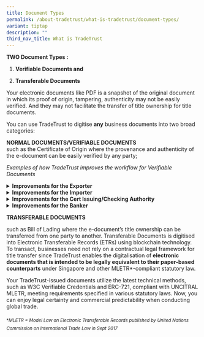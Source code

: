 ```yaml
---
title: Document Types
permalink: /about-tradetrust/what-is-tradetrust/document-types/
variant: tiptap
description: ""
third_nav_title: What is TradeTrust
---
```

<p><strong>TWO Document Types : </strong>
</p>
<ol data-tight="true" class="tight">
<li>
<p><strong>Verifiable Documents and </strong>
</p>
</li>
<li>
<p><strong>Transferable Documents</strong>
</p>
</li>
</ol>
<p>Your electronic documents like PDF is a snapshot of the original document
in which its proof of origin, tampering, authenticity may not be easily
verified. And they may not facilitate the transfer of title ownership for
title documents.</p>
<p>You can use TradeTrust to digitise <strong>any</strong> business documents
into two broad categories:</p>
<p></p>
<p><strong>NORMAL DOCUMENTS/VERIFIABLE DOCUMENTS<br></strong>such as the
Certificate of Origin where the provenance and authenticity of the e-document
can be easily verified by any party;</p>
<p></p>
<p><em>Examples of how TradeTrust improves the workflow for Verifiable Documents</em>
</p>
<p></p>
<div data-type="detailGroup" class="isomer-accordion-group isomer-accordion isomer-accordion-white">
<details class="isomer-details">
<summary><strong>Improvements for the Exporter</strong>
</summary>
<div data-type="detailsContent" class="isomer-details-content">
<p>An exporter with customers in many countries. Improves the process of
handling the Certificate of Origin using TradeTrust.</p>
<p></p>
<div class="isomer-image-wrapper">
<img style="width: 100%" height="auto" width="100%" alt="" src="/images/Cert_of_origin.png">
</div>
</div>
</details>
</div>
<div data-type="detailGroup" class="isomer-accordion-group isomer-accordion isomer-accordion-white">
<details class="isomer-details">
<summary><strong>Improvements for the Importer</strong>
</summary>
<div data-type="detailsContent" class="isomer-details-content">
<p>An importer using TradeTrust to streamline his cargo collection process.</p>
<p></p>
<div class="isomer-image-wrapper">
<img style="width: 100%" height="auto" width="100%" alt="" src="/images/Verifiable_Importer.png">
</div>
</div>
</details>
</div>
<div data-type="detailGroup" class="isomer-accordion-group isomer-accordion isomer-accordion-white">
<details class="isomer-details">
<summary><strong>Improvements for the Cert Issuing/Checking Authority</strong>
</summary>
<div data-type="detailsContent" class="isomer-details-content">
<p>For Customs Authority using TradeTrust to issue Certificate of Origin</p>
<p></p>
<div class="isomer-image-wrapper">
<img style="width: 100%" height="auto" width="100%" alt="" src="/images/Verifiable_Customs.png">
</div>
</div>
</details>
</div>
<div data-type="detailGroup" class="isomer-accordion-group isomer-accordion isomer-accordion-white">
<details class="isomer-details">
<summary><strong>Improvements for the Banker</strong>
</summary>
<div data-type="detailsContent" class="isomer-details-content">
<p>A banker using TradeTrust to minimise fraud when processing Certificates
of Origin in trade financing applications.</p>
<p></p>
<div class="isomer-image-wrapper">
<img style="width: 100%" height="auto" width="100%" alt="" src="/images/Verifiable_Banker.png">
</div>
</div>
</details>
</div>
<p></p>
<p><strong>TRANSFERABLE DOCUMENTS</strong>
</p>
<p>such as Bill of Lading where the e-document’s title ownership can be transferred
from one party to another. Transferable Documents is digitised<strong> </strong>into
Electronic Transferable Records (ETRs) using blockchain technology. To
transact, businesses need not rely on a contractual legal framework for
title transfer since TradeTrust enables the digitalisation of<strong> electronic documents that is intended to be legally equivalent to their paper-based counterparts</strong> under
Singapore and other MLETR*-compliant statutory law.</p>
<p>Your TradeTrust-issued documents utilize the latest technical methods,
such as W3C Verifiable Credentials and ERC-721, compliant with UNCITRAL
MLETR, meeting requirements specified in various statutory laws. Now, you
can enjoy legal certainty and commercial predictability when conducting
global trade.</p>
<p></p>
<p></p>
<p></p>
<p><sub>*</sub><em><sub>MLETR = Model Law on Electronic Transferable Records published by United Nations Commission on International Trade Law in Sept 2017</sub></em>
</p>
